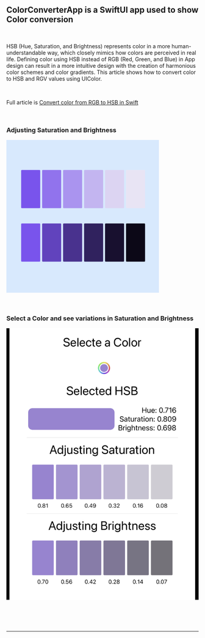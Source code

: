 ## ColorConverterApp is a SwiftUI app used to show Color conversion


<BR>

HSB (Hue, Saturation, and Brightness) represents color in a more human-understandable
way, which closely mimics how colors are perceived in real life. Defining color using
HSB instead of RGB (Red, Green, and Blue) in App design can result in a more
intuitive design with the creation of harmonious color schemes and color gradients.
This article shows how to convert color to HSB and RGV values using UIColor.


<BR>

Full article is <a href="https://swdevnotes.com/swift/2023/convert-color-from-rgb-to-hsb-in-swift/" target="_blank">
Convert color from RGB to HSB in Swift
</a>




<BR>


### Adjusting Saturation and Brightness
<img width="400" 
alt="convert-color-thumb"
src="https://github.com/calleric/swift/blob/main/ColorConverterApp/images/convert-color-thumb.png">

<BR>

### Select a Color and see variations in Saturation and Brightness
<img width="600" 
alt="color-adjust-sat-bright"
src="https://github.com/calleric/swift/blob/main/ColorConverterApp/images/color-adjust-sat-bright.png">

<BR>




<BR>
<BR>
<HR>
<BR>


